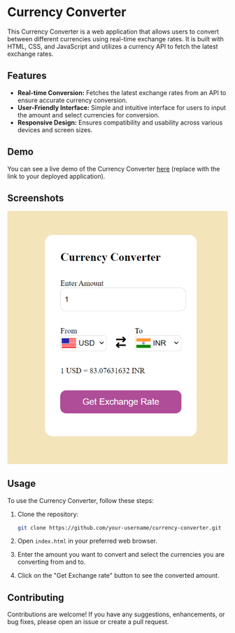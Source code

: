 # Currency Converter

This Currency Converter is a web application that allows users to convert between different currencies using real-time exchange rates. It is built with HTML, CSS, and JavaScript and utilizes a currency API to fetch the latest exchange rates.

## Features

- **Real-time Conversion:** Fetches the latest exchange rates from an API to ensure accurate currency conversion.
- **User-Friendly Interface:** Simple and intuitive interface for users to input the amount and select currencies for conversion.
- **Responsive Design:** Ensures compatibility and usability across various devices and screen sizes.

## Demo

You can see a live demo of the Currency Converter [here](#) (replace with the link to your deployed application).

## Screenshots

![Screenshot 1](CurrencyConverter.png)

## Usage

To use the Currency Converter, follow these steps:

1. Clone the repository:

    ```bash
    git clone https://github.com/your-username/currency-converter.git
    ```

2. Open `index.html` in your preferred web browser.

3. Enter the amount you want to convert and select the currencies you are converting from and to.

4. Click on the "Get Exchange rate" button to see the converted amount.

## Contributing

Contributions are welcome! If you have any suggestions, enhancements, or bug fixes, please open an issue or create a pull request.



